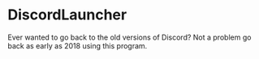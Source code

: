 # DiscordLauncher
Ever wanted to go back to the old versions of Discord? Not a problem go back as early as 2018 using this program.
